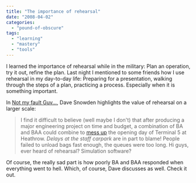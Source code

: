 ```yaml
---
title: "The importance of rehearsal"
date: "2008-04-02"
categories: 
  - "pound-of-obscure"
tags: 
  - "learning"
  - "mastery"
  - "tools"
---
```


I learned the importance of rehearsal while in the military: Plan an operation, try it out, refine the plan. Last night I mentioned to some friends how I use rehearsal in my day-to-day life: Preparing for a presentation, walking through the steps of a plan, practicing a process. Especially when it is something important.

In [Not my fault Guv...](http://www.cognitive-edge.com/blogs/dave/2008/03/not_my_fault_guv.php "Cognitive Edge:  Not my fault Guv..."), Dave Snowden highlights the value of rehearsal on a larger scale:

> I find it difficult to believe (well maybe I don't) that after producing a major engineering project on time and budget, a combination of BA and BAA could combine to [mess up](http://news.bbc.co.uk/go/rss/-/2/hi/uk_news/7317909.stm) the opening day of Terminal 5 at Heathrow. _Delays at the staff carpark_ are in part to blame! People failed to unload bags fast enough, the queues were too long. Hi guys, ever heard of rehearsal? Simulation software?

Of course, the really sad part is how poorly BA and BAA responded when everything went to hell. Which, of course, Dave discusses as well. Check it out.

